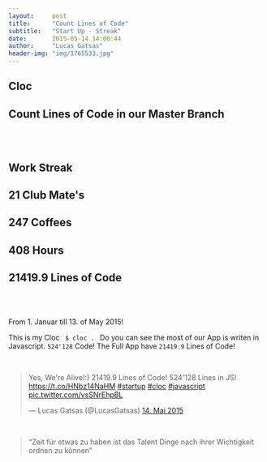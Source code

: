 ```yaml
---
layout:     post
title:      "Count Lines of Code"
subtitle:   "Start Up - Streak"
date:       2015-05-14 14:00:44
author:     "Lucas Gatsas"
header-img: "img/1765533.jpg"
---
```

<h2 class="section-heading">Cloc</h2>
<h2 class="section-heading">Count Lines of Code in our Master Branch</h2>





<br><br> 

<h2 class="section-heading"><strong>Work Streak</strong></h2>

<h2 class="section-heading">21 Club Mate's</h2>

<h2 class="section-heading">247 Coffees</h2>

<h2 class="section-heading">408 Hours</h2>

<h2 class="section-heading"> 21419.9 Lines of Code</h2>

<br><br>

From 1. Januar till 13. of May 2015! <br>

This is my Cloc <code> $ cloc . </code> Do you can see the most of our App is writen in Javascript. 
<code>524'128</code> Code! The Full App have <code>21419.9</code> Lines of Code! 
<!--
<a href="{{ site.baseurl }}/img/gli.png">
    <img src="{{ site.baseurl }}/img/gli.png" alt="Lucas Gatsas"  style="width:100%">
</a> -->


<br>




<blockquote class="twitter-tweet tw-align-center" lang="de"><p lang="en" dir="ltr">Yes, We&#39;re Alive!:) 21419.9 Lines of Code! 524&#39;128 Lines in JS! <a href="https://t.co/HNbz14NaHM">https://t.co/HNbz14NaHM</a> <a href="https://twitter.com/hashtag/startup?src=hash">#startup</a> <a href="https://twitter.com/hashtag/cloc?src=hash">#cloc</a> <a href="https://twitter.com/hashtag/javascript?src=hash">#javascript</a> <a href="http://t.co/vsSNrEhpBL">pic.twitter.com/vsSNrEhpBL</a></p>&mdash; Lucas Gatsas (@LucasGatsas) <a href="https://twitter.com/LucasGatsas/status/598794832467927040">14. Mai 2015</a></blockquote>
<script async src="//platform.twitter.com/widgets.js" charset="utf-8"></script>
<br>
<blockquote>
“Zeit für etwas zu haben ist das Talent Dinge nach ihrer Wichtigkeit ordnen zu können” 
</blockquote>

